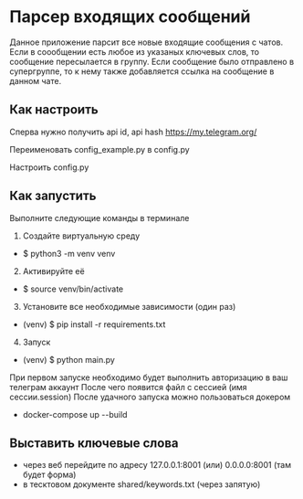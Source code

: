 # Парсер входящих сообщений

Данное приложение парсит все новые входящие сообщения с чатов. Если в соообщении есть любое из указаных ключевых слов, то сообщение пересылается в группу. Если сообщение было отправлено в супергруппе, то к нему также добавляется ссылка на сообщение в данном чате.


## Как настроить

Сперва нужно получить api id, api hash
<a href="https://my.telegram.org/">https://my.telegram.org/</a>

Переименовать config_example.py в config.py

Настроить config.py


## Как запустить

Выполните следующие команды в терминале

1. Создайте виртуальную среду
 - $ python3 -m venv venv
2. Активируйте её
 - $ source venv/bin/activate
3. Установите все необходимые зависимости (один раз)
 - (venv) $ pip install -r requirements.txt
4. Запуск
- (venv) $ python main.py

При первом запуске необходимо будет выполнить авторизацию в ваш телеграм аккаунт
После чего появится файл с сессией (имя сессии.session)
После удачного запуска можно пользоваться докером
 - docker-compose up --build

## Выставить ключевые слова

- через веб перейдите по адресу 127.0.0.1:8001 (или) 0.0.0.0:8001 (там будет форма)
- в тесктовом документе shared/keywords.txt (через запятую)
